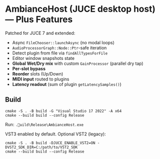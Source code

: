 
# AmbianceHost (JUCE desktop host) — Plus Features

Patched for JUCE 7 and extended:
- Async `FileChooser::launchAsync` (no modal loops)
- `AudioProcessorGraph::Node::Ptr`-safe iteration
- Detect plugin from file via `findAllTypesForFile`
- Editor window snapshots state
- **Global Wet/Dry mix** with custom `GainProcessor` (parallel dry tap)
- **Per-slot bypass**
- **Reorder** slots (Up/Down)
- **MIDI input** routed to plugins
- **Latency readout** (sum of plugin `getLatencySamples()`)

## Build
```
cmake -S . -B build -G "Visual Studio 17 2022" -A x64
cmake --build build --config Release
```
Run: `.uild\Release\AmbianceHost.exe`

VST3 enabled by default. Optional VST2 (legacy):
```
cmake -S . -B build -DJUCE_ENABLE_VST2=ON -DVST2_SDK_DIR=C:/path/to/VST2_SDK
cmake --build build --config Release
```
